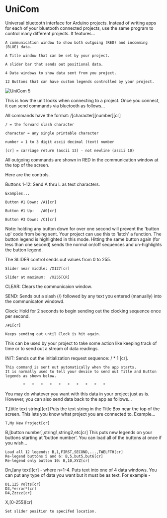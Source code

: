 # UniCom
Universal bluetooth interface for Arduino projects. Instead of writing apps for each of your bluetooth connected projects, use the same program to control many different projects.  It features...

    A communication window to show both outgoing (RED) and incomming (BLUE) data.
    
    A Title window that can be set by your project.
    
    A slider bar that sends out positional data.
    
    4 Data windows to show data sent from you project.
    
    12 Buttons that can have custom legends controlled by your project.
    
![UniCom 5](https://user-images.githubusercontent.com/46026730/192060404-824c941c-ae6b-4235-98d9-372d9ffe7f43.gif)


This is how the unit looks when connecting to a project.  Once you connect, it can send commands via bluetooth as follows...

All commands have the format: /[character][number][cr]

    / = the forward slash character

    character = any single printable character

    number = 1 to 3 digit ascii decimal (text) number

    [cr] = carriage return (ascii 13) - not newline (ascii 10)



All outgoing commands are shown in RED in the communication window at the top of the screen.

Here are the controls.

Buttons 1-12: Send A thru L as text characters.
    
    Examples...

    Button #1 Down: /A1[cr]

    Button #1 Up:   /A0[cr]

    Button #3 Down: /C1[cr]

Note: holding any button down for over one second will prevent the 'button up' code from being sent.  Your project can use this to 'latch' a function.  The button legend is highlighted in this mode.  Hitting the same button again (for less than one second) sends the normal on/off sequences and un-highlights the button legend.


The SLIDER control sends out values from 0 to 255.

    Slider near middle: /X127[cr]

    Slider at maximum:  /X255[CR]
    
CLEAR:  Clears the communicaion window.

SEND: Sends out a slash (/) followed by any text you entered (manually) into the communicaton windowd.

Clock:  Hold for 2 seconds to begin sending out the clocking sequence once per second.

    /#1[cr]
    
    Keeps sending out until Clock is hit again.

This can be used by your project to take some action like keeping track of time or to send out a stream of data readings.
    
    
INIT: Sends out the initialization request sequence: / * 1 [cr].
    
    This command is sent out automatically when the app starts.
    It is normally used to tell your device to send out Title and Button
    legends as shown below.

            *   *   *   *   *   *   *   *   *   *
            
You may do whatever you want with this data in your project just as is.  However, you can also send data back to the app as follows...

T,[title text string][cr]
    Puts the text string in the Title Box near the top of the screen.
    This lets you know what project you are connected to.
    Example...
    
    T,My New Project[cr]
    
B,[button number],string1,string2,etc[cr]
    This puts new legends on your buttons starting at 'button number'.
    You can load all of the buttons at once if you wish...
    
    Load all 12 legends: B,1,FIRST,SECOND,...,TWELFTH[cr]
    Re-legend buttons 5 and 6: B,5,but5,but6[cr]
    Re-legend only button 10: B,10,XYZ[cr]
    
    
Dn,[any text][cr] - where n=1-4. Puts text into one of 4 data windows. You can put any type of data you want but it must be as text. For example -

    D1,125 Volts[cr]
    D3,*error*[cr]
    D4,Zzzzz[cr]

X,[0-255][cr]

    Set slider position to specifed location.

    
    
    
    




